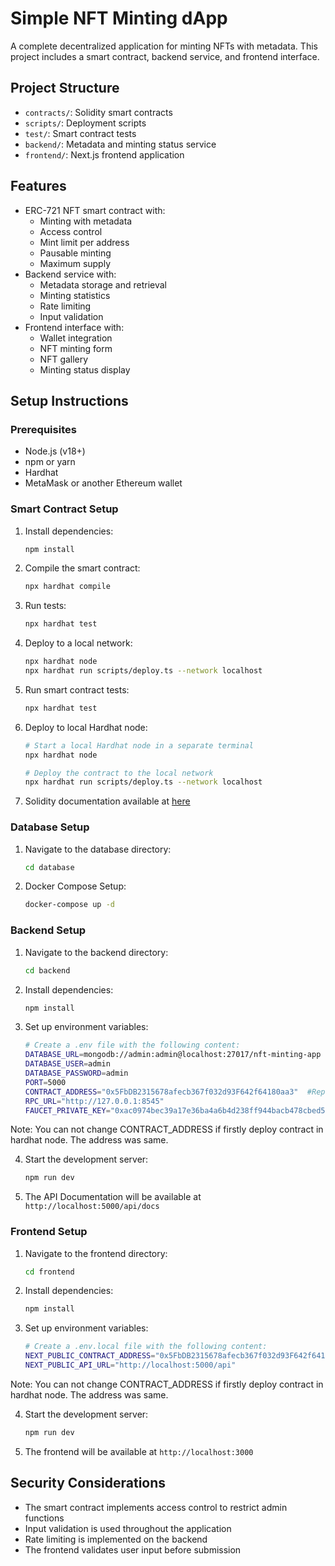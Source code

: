 # Simple NFT Minting dApp

A complete decentralized application for minting NFTs with metadata. This project includes a smart contract, backend service, and frontend interface.

## Project Structure

- `contracts/`: Solidity smart contracts
- `scripts/`: Deployment scripts
- `test/`: Smart contract tests
- `backend/`: Metadata and minting status service
- `frontend/`: Next.js frontend application

## Features

- ERC-721 NFT smart contract with:
  - Minting with metadata
  - Access control
  - Mint limit per address
  - Pausable minting
  - Maximum supply
- Backend service with:
  - Metadata storage and retrieval
  - Minting statistics
  - Rate limiting
  - Input validation
- Frontend interface with:
  - Wallet integration
  - NFT minting form
  - NFT gallery
  - Minting status display

## Setup Instructions

### Prerequisites

- Node.js (v18+)
- npm or yarn
- Hardhat
- MetaMask or another Ethereum wallet

### Smart Contract Setup

1. Install dependencies:
   ```bash
   npm install
   ```

2. Compile the smart contract:
   ```bash
   npx hardhat compile
   ```

3. Run tests:
   ```bash
   npx hardhat test
   ```

4. Deploy to a local network:
   ```bash
   npx hardhat node
   npx hardhat run scripts/deploy.ts --network localhost
   ```
5. Run smart contract tests:
   ```bash
   npx hardhat test
   ```

6. Deploy to local Hardhat node:
   ```bash
   # Start a local Hardhat node in a separate terminal
   npx hardhat node
   
   # Deploy the contract to the local network
   npx hardhat run scripts/deploy.ts --network localhost
   ```
7. Solidity documentation available at [here](https://github.com/your-username/nft-minting-app/blob/main/docs/SimpleNFT.md)

### Database Setup

1. Navigate to the database directory:
   ```bash
   cd database
   ```

2. Docker Compose Setup:
   ```bash
   docker-compose up -d
   ```

### Backend Setup

1. Navigate to the backend directory:
   ```bash
   cd backend
   ```

2. Install dependencies:
   ```bash
   npm install
   ```
3. Set up environment variables:
   ```bash
   # Create a .env file with the following content:
   DATABASE_URL=mongodb://admin:admin@localhost:27017/nft-minting-app
   DATABASE_USER=admin
   DATABASE_PASSWORD=admin
   PORT=5000
   CONTRACT_ADDRESS="0x5FbDB2315678afecb367f032d93F642f64180aa3"  #Replace with your deployed contract address 
   RPC_URL="http://127.0.0.1:8545"
   FAUCET_PRIVATE_KEY="0xac0974bec39a17e36ba4a6b4d238ff944bacb478cbed5efcae784d7bf4f2ff80"
   ```
Note: You can not change CONTRACT_ADDRESS if firstly deploy contract in hardhat node. The address was same.

4. Start the development server:
   ```bash
   npm run dev
   ```

5. The API Documentation will be available at `http://localhost:5000/api/docs`

### Frontend Setup

1. Navigate to the frontend directory:
   ```bash
   cd frontend
   ```

2. Install dependencies:
   ```bash
   npm install
   ```
3. Set up environment variables:
   ```bash
   # Create a .env.local file with the following content:
   NEXT_PUBLIC_CONTRACT_ADDRESS="0x5FbDB2315678afecb367f032d93F642f64180aa3"  #Replace with your deployed contract address
   NEXT_PUBLIC_API_URL="http://localhost:5000/api"
   ```
Note: You can not change CONTRACT_ADDRESS if firstly deploy contract in hardhat node. The address was same.

4. Start the development server:
   ```bash
   npm run dev
   ```

5. The frontend will be available at `http://localhost:3000`

## Security Considerations

- The smart contract implements access control to restrict admin functions
- Input validation is used throughout the application
- Rate limiting is implemented on the backend
- The frontend validates user input before submission

